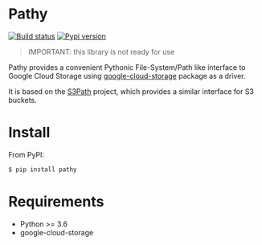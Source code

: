 # Pathy

[![Build status](https://travis-ci.org/justindujardin/pathy.svg?branch=master)](https://travis-ci.org/justindujardin/pathy)
[![Pypi version](https://badgen.net/pypi/v/pathy)](https://pypi.org/project/pathy/)

> IMPORTANT: this library is not ready for use

Pathy provides a convenient Pythonic File-System/Path like interface to Google Cloud Storage using [google-cloud-storage](https://pypi.org/project/google-cloud-storage/) package as a driver.

It is based on the [S3Path](https://github.com/liormizr/s3path) project, which provides a similar interface for S3 buckets.

# Install

From PyPI:

```bash
$ pip install pathy
```

# Requirements

- Python >= 3.6
- google-cloud-storage
